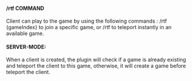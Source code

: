 
#### /rtf COMMAND
Client can play to the game by using the
following commands :
/rtf {gameIndex} to join a specific game,
or /rtf to teleport instantly in an available game.


#### SERVER-MODE:
When a client is created, the plugin will
check if a game is already existing and teleport
the client to this game, otherwise, it will create
a game before teleport the client.


